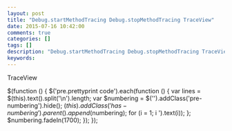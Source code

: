 ```yaml
---
layout: post
title: "Debug.startMethodTracing Debug.stopMethodTracing TraceView"
date: 2015-07-16 10:42:00 
comments: true
categories: []
tags: []
description: "Debug.startMethodTracing Debug.stopMethodTracing TraceView"
keywords: 
---
```



 
  
   TraceView
  
 
 
  $(function () {
                $('pre.prettyprint code').each(function () {
                    var lines = $(this).text().split('\n').length;
                    var $numbering = $('').addClass('pre-numbering').hide();
                    $(this).addClass('has-numbering').parent().append($numbering);
                    for (i = 1; i ').text(i));
                    };
                    $numbering.fadeIn(1700);
                });
            });
 



